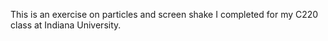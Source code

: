This is an exercise on particles and screen shake I completed for my C220 class at Indiana University.

